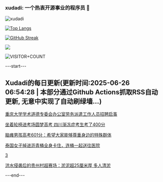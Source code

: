 ### xudadi: 一个热衷开源事业的程序员 👋

![xudadi](https://github-readme-stats-git-masterorgs-github-readme-stats-team.vercel.app/api?username=xudadi)

[![Top Langs](https://github-readme-stats.vercel.app/api/top-langs/?username=xudadi)](https://github.com/anuraghazra/github-readme-stats)

[![GitHub Streak](https://streak-stats.demolab.com?user=xudadi&locale=zh_Hans)](https://git.io/streak-stats)

![](https://raw.githubusercontent.com/xudadi/xudadi/main/assets/github-contribution-grid-snake.svg)

![VISITOR+COUNT](https://komarev.com/ghpvc/?username=xudadi&label=VISITOR+COUNT)


---start---

## Xudadi的每日更新(更新时间:2025-06-26 06:54:28 | 本部分通过Github Actions抓取RSS自动更新, 无意中实现了自动刷绿墙...)

[重庆大学学术道德专委会办公室劳务派遣工作人员招聘启事](https://www.gongkaoleida.com/article/2473981)

[坐着轮椅进考场圆梦高考 四川渐冻症考生考了400分](https://m.163.com/news/article/K2U2ONDT051492T3.html)

[脑瘫男孩高考601分：希望大家能够尊重身边的特殊群体](https://m.163.com/news/article/K2TUHRUC053469LG.html)

[泰国女子掉进沥青桶全身卡住，连桶一起送往医院](https://m.163.com/news/article/K2TP19DB0534P59R.html)

[3](https://m.163.com/touch/news/sub/domestic)

[洪水侵袭后的贵州村超赛场：淤泥超25厘米厚 多人清淤](https://m.163.com/news/article/K2TP02U1053469M5.html)

---end---
